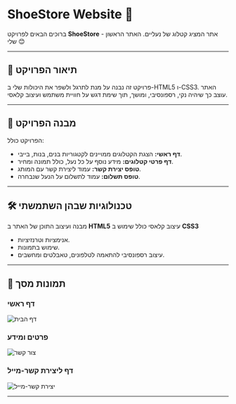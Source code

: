# ShoeStore Website 👟

ברוכים הבאים לפרויקט **ShoeStore** - אתר המציג קטלוג של נעליים.
האתר הראשון שלי 😊

---

## 📝 תיאור הפרויקט
פרויקט זה נבנה על מנת לתרגל ולשפר את היכולות שלי ב-HTML5 ו-CSS3. האתר עוצב כך שיהיה נקי, רספונסיבי, ומושך, תוך שימת דגש על חוויית משתמש ועיצוב קלאסי.

---

## 📂 מבנה הפרויקט
הפרויקט כולל:
- **דף ראשי:** הצגת הקטלוגים ממויינים לקטגוריות בנים, בנות, בייבי.
- **דף פרטי קטלוגים:** מידע נוסף על כל נעל, כולל תמונה ומחיר.
- **טופס יצירת קשר:** עמוד ליצירת קשר עם המותג.
- **טופס תשלום:** עמוד לתשלום על הנעל שנבחרה.

---

## 🛠️ טכנולוגיות שבהן השתמשתי
 מבנה ועיצוב התוכן של האתר ב **HTML5**
 עיצוב קלאסי כולל שימוש ב **CSS3**
  - אנימציות וטרנזיציות.
  - שימוש בתמונות.
  - עיצוב רספונסיבי להתאמה לטלפונים, טאבלטים ומחשבים.

---

## 📸 תמונות מסך
### דף ראשי
 ![דף הבית](https://github.com/user-attachments/assets/379ae7f4-6550-4b96-8dec-832faea05950)

### פרטים ומידע
![צור קשר](https://github.com/user-attachments/assets/619af933-9e78-4c1f-80bb-f225132af0fc)

### דף ליצירת קשר-מייל
![יצירת קשר-מייל](https://github.com/user-attachments/assets/a96cf258-f878-4a7f-9fed-c5eb646ff959)



---

